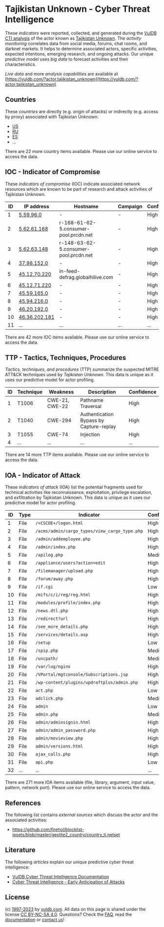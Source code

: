 # Tajikistan Unknown - Cyber Threat Intelligence

These _indicators_ were reported, collected, and generated during the [VulDB CTI analysis](https://vuldb.com/?kb.cti) of the actor known as [Tajikistan Unknown](https://vuldb.com/?actor.tajikistan_unknown). The _activity monitoring_ correlates data from social media, forums, chat rooms, and darknet markets. It helps to determine associated actors, specific activities, expected intentions, emerging research, and ongoing attacks. Our unique _predictive model_ uses _big data_ to forecast activities and their characteristics.

_Live data_ and more _analysis capabilities_ are available at [https://vuldb.com/?actor.tajikistan_unknown](https://vuldb.com/?actor.tajikistan_unknown)

## Countries

These _countries_ are directly (e.g. origin of attacks) or indirectly (e.g. access by proxy) associated with Tajikistan Unknown:

* [US](https://vuldb.com/?country.us)
* [RU](https://vuldb.com/?country.ru)
* [ES](https://vuldb.com/?country.es)
* ...

There are 22 more country items available. Please use our online service to access the data.

## IOC - Indicator of Compromise

These _indicators of compromise_ (IOC) indicate associated network resources which are known to be part of research and attack activities of Tajikistan Unknown.

ID | IP address | Hostname | Campaign | Confidence
-- | ---------- | -------- | -------- | ----------
1 | [5.59.96.0](https://vuldb.com/?ip.5.59.96.0) | - | - | High
2 | [5.62.61.168](https://vuldb.com/?ip.5.62.61.168) | r-168-61-62-5.consumer-pool.prcdn.net | - | High
3 | [5.62.63.148](https://vuldb.com/?ip.5.62.63.148) | r-148-63-62-5.consumer-pool.prcdn.net | - | High
4 | [37.98.152.0](https://vuldb.com/?ip.37.98.152.0) | - | - | High
5 | [45.12.70.220](https://vuldb.com/?ip.45.12.70.220) | in-feed-defrag.globalhilive.com | - | High
6 | [45.12.71.220](https://vuldb.com/?ip.45.12.71.220) | - | - | High
7 | [45.59.165.0](https://vuldb.com/?ip.45.59.165.0) | - | - | High
8 | [45.94.216.0](https://vuldb.com/?ip.45.94.216.0) | - | - | High
9 | [46.20.192.0](https://vuldb.com/?ip.46.20.192.0) | - | - | High
10 | [46.36.202.181](https://vuldb.com/?ip.46.36.202.181) | - | - | High
11 | ... | ... | ... | ...

There are 42 more IOC items available. Please use our online service to access the data.

## TTP - Tactics, Techniques, Procedures

_Tactics, techniques, and procedures_ (TTP) summarize the suspected MITRE ATT&CK techniques used by _Tajikistan Unknown_. This data is unique as it uses our predictive model for actor profiling.

ID | Technique | Weakness | Description | Confidence
-- | --------- | -------- | ----------- | ----------
1 | T1006 | CWE-21, CWE-22 | Pathname Traversal | High
2 | T1040 | CWE-294 | Authentication Bypass by Capture-replay | High
3 | T1055 | CWE-74 | Injection | High
4 | ... | ... | ... | ...

There are 14 more TTP items available. Please use our online service to access the data.

## IOA - Indicator of Attack

These _indicators of attack_ (IOA) list the potential fragments used for technical activities like reconnaissance, exploitation, privilege escalation, and exfiltration by Tajikistan Unknown. This data is unique as it uses our predictive model for actor profiling.

ID | Type | Indicator | Confidence
-- | ---- | --------- | ----------
1 | File | `/+CSCOE+/logon.html` | High
2 | File | `/acms/admin/cargo_types/view_cargo_type.php` | High
3 | File | `/admin/addemployee.php` | High
4 | File | `/admin/index.php` | High
5 | File | `/apilog.php` | Medium
6 | File | `/appliance/users?action=edit` | High
7 | File | `/filemanager/upload.php` | High
8 | File | `/forum/away.php` | High
9 | File | `/if.cgi` | Low
10 | File | `/mifs/c/i/reg/reg.html` | High
11 | File | `/modules/profile/index.php` | High
12 | File | `/news.dtl.php` | High
13 | File | `/redirect?url` | High
14 | File | `/see_more_details.php` | High
15 | File | `/services/details.asp` | High
16 | File | `/setup` | Low
17 | File | `/spip.php` | Medium
18 | File | `/uncpath/` | Medium
19 | File | `/var/log/nginx` | High
20 | File | `/VPortal/mgtconsole/Subscriptions.jsp` | High
21 | File | `/wp-content/plugins/updraftplus/admin.php` | High
22 | File | `act.php` | Low
23 | File | `adclick.php` | Medium
24 | File | `admin` | Low
25 | File | `admin.php` | Medium
26 | File | `admin/adminsignin.html` | High
27 | File | `admin/admin_password.php` | High
28 | File | `admin/movieview.php` | High
29 | File | `admin/versions.html` | High
30 | File | `ajax_calls.php` | High
31 | File | `api.php` | Low
32 | ... | ... | ...

There are 271 more IOA items available (file, library, argument, input value, pattern, network port). Please use our online service to access the data.

## References

The following list contains _external sources_ which discuss the actor and the associated activities:

* https://github.com/firehol/blocklist-ipsets/blob/master/geolite2_country/country_tj.netset

## Literature

The following _articles_ explain our unique predictive cyber threat intelligence:

* [VulDB Cyber Threat Intelligence Documentation](https://vuldb.com/?kb.cti)
* [Cyber Threat Intelligence - Early Anticipation of Attacks](https://www.scip.ch/en/?labs.20201022)

## License

(c) [1997-2023](https://vuldb.com/?kb.changelog) by [vuldb.com](https://vuldb.com/?kb.about). All data on this page is shared under the license [CC BY-NC-SA 4.0](https://creativecommons.org/licenses/by-nc-sa/4.0/). Questions? Check the [FAQ](https://vuldb.com/?kb.faq), read the [documentation](https://vuldb.com/?kb) or [contact us](https://vuldb.com/?contact)!
